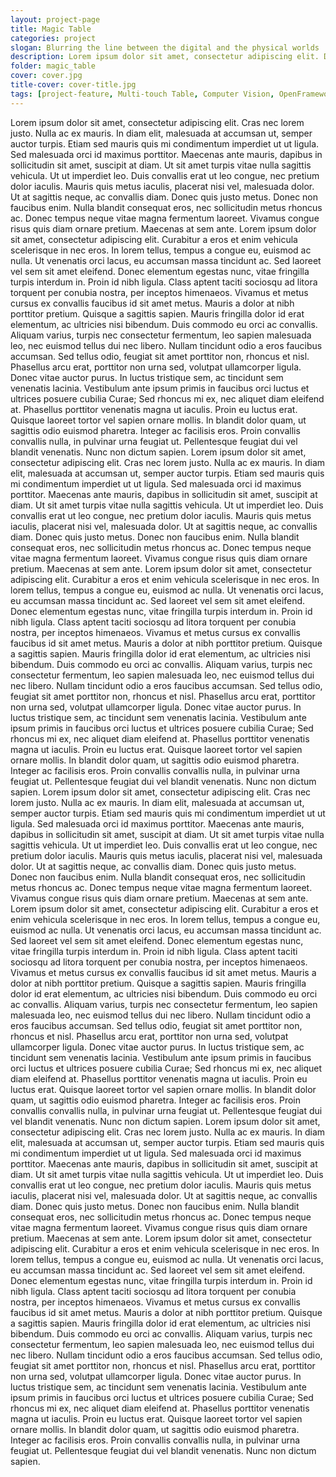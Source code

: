 ```yaml
---
layout: project-page
title: Magic Table
categories: project
slogan: Blurring the line between the digital and the physical worlds
description: Lorem ipsum dolor sit amet, consectetur adipiscing elit. Duis consequat, felis vel rutrum finibus, tortor turpis scelerisque eros, et mattis lacus diam at enim.
folder: magic_table
cover: cover.jpg
title-cover: cover-title.jpg
tags: [project-feature, Multi-touch Table, Computer Vision, OpenFrameworks, Projection Mapping]
---
```

Lorem ipsum dolor sit amet, consectetur adipiscing elit. Cras nec lorem justo. Nulla ac ex mauris. In diam elit, malesuada
    at accumsan ut, semper auctor turpis. Etiam sed mauris quis mi condimentum imperdiet ut ut ligula. Sed malesuada orci
    id maximus porttitor. Maecenas ante mauris, dapibus in sollicitudin sit amet, suscipit at diam. Ut sit amet turpis vitae
    nulla sagittis vehicula. Ut ut imperdiet leo. Duis convallis erat ut leo congue, nec pretium dolor iaculis. Mauris quis
    metus iaculis, placerat nisi vel, malesuada dolor. Ut at sagittis neque, ac convallis diam. Donec quis justo metus. Donec
    non faucibus enim. Nulla blandit consequat eros, nec sollicitudin metus rhoncus ac. Donec tempus neque vitae magna fermentum
    laoreet. Vivamus congue risus quis diam ornare pretium. Maecenas at sem ante. Lorem ipsum dolor sit amet, consectetur
    adipiscing elit. Curabitur a eros et enim vehicula scelerisque in nec eros. In lorem tellus, tempus a congue eu, euismod
    ac nulla. Ut venenatis orci lacus, eu accumsan massa tincidunt ac. Sed laoreet vel sem sit amet eleifend. Donec elementum
    egestas nunc, vitae fringilla turpis interdum in. Proin id nibh ligula. Class aptent taciti sociosqu ad litora torquent
    per conubia nostra, per inceptos himenaeos. Vivamus et metus cursus ex convallis faucibus id sit amet metus. Mauris a
    dolor at nibh porttitor pretium. Quisque a sagittis sapien. Mauris fringilla dolor id erat elementum, ac ultricies nisi
    bibendum. Duis commodo eu orci ac convallis. Aliquam varius, turpis nec consectetur fermentum, leo sapien malesuada leo,
    nec euismod tellus dui nec libero. Nullam tincidunt odio a eros faucibus accumsan. Sed tellus odio, feugiat sit amet
    porttitor non, rhoncus et nisl. Phasellus arcu erat, porttitor non urna sed, volutpat ullamcorper ligula. Donec vitae
    auctor purus. In luctus tristique sem, ac tincidunt sem venenatis lacinia. Vestibulum ante ipsum primis in faucibus orci
    luctus et ultrices posuere cubilia Curae; Sed rhoncus mi ex, nec aliquet diam eleifend at. Phasellus porttitor venenatis
    magna ut iaculis. Proin eu luctus erat. Quisque laoreet tortor vel sapien ornare mollis. In blandit dolor quam, ut sagittis
    odio euismod pharetra. Integer ac facilisis eros. Proin convallis convallis nulla, in pulvinar urna feugiat ut. Pellentesque
    feugiat dui vel blandit venenatis. Nunc non dictum sapien. Lorem ipsum dolor sit amet, consectetur adipiscing elit. Cras
    nec lorem justo. Nulla ac ex mauris. In diam elit, malesuada at accumsan ut, semper auctor turpis. Etiam sed mauris quis
    mi condimentum imperdiet ut ut ligula. Sed malesuada orci id maximus porttitor. Maecenas ante mauris, dapibus in sollicitudin
    sit amet, suscipit at diam. Ut sit amet turpis vitae nulla sagittis vehicula. Ut ut imperdiet leo. Duis convallis erat
    ut leo congue, nec pretium dolor iaculis. Mauris quis metus iaculis, placerat nisi vel, malesuada dolor. Ut at sagittis
    neque, ac convallis diam. Donec quis justo metus. Donec non faucibus enim. Nulla blandit consequat eros, nec sollicitudin
    metus rhoncus ac. Donec tempus neque vitae magna fermentum laoreet. Vivamus congue risus quis diam ornare pretium. Maecenas
    at sem ante. Lorem ipsum dolor sit amet, consectetur adipiscing elit. Curabitur a eros et enim vehicula scelerisque in
    nec eros. In lorem tellus, tempus a congue eu, euismod ac nulla. Ut venenatis orci lacus, eu accumsan massa tincidunt
    ac. Sed laoreet vel sem sit amet eleifend. Donec elementum egestas nunc, vitae fringilla turpis interdum in. Proin id
    nibh ligula. Class aptent taciti sociosqu ad litora torquent per conubia nostra, per inceptos himenaeos. Vivamus et metus
    cursus ex convallis faucibus id sit amet metus. Mauris a dolor at nibh porttitor pretium. Quisque a sagittis sapien.
    Mauris fringilla dolor id erat elementum, ac ultricies nisi bibendum. Duis commodo eu orci ac convallis. Aliquam varius,
    turpis nec consectetur fermentum, leo sapien malesuada leo, nec euismod tellus dui nec libero. Nullam tincidunt odio
    a eros faucibus accumsan. Sed tellus odio, feugiat sit amet porttitor non, rhoncus et nisl. Phasellus arcu erat, porttitor
    non urna sed, volutpat ullamcorper ligula. Donec vitae auctor purus. In luctus tristique sem, ac tincidunt sem venenatis
    lacinia. Vestibulum ante ipsum primis in faucibus orci luctus et ultrices posuere cubilia Curae; Sed rhoncus mi ex, nec
    aliquet diam eleifend at. Phasellus porttitor venenatis magna ut iaculis. Proin eu luctus erat. Quisque laoreet tortor
    vel sapien ornare mollis. In blandit dolor quam, ut sagittis odio euismod pharetra. Integer ac facilisis eros. Proin
    convallis convallis nulla, in pulvinar urna feugiat ut. Pellentesque feugiat dui vel blandit venenatis. Nunc non dictum
    sapien. Lorem ipsum dolor sit amet, consectetur adipiscing elit. Cras nec lorem justo. Nulla ac ex mauris. In diam elit,
    malesuada at accumsan ut, semper auctor turpis. Etiam sed mauris quis mi condimentum imperdiet ut ut ligula. Sed malesuada
    orci id maximus porttitor. Maecenas ante mauris, dapibus in sollicitudin sit amet, suscipit at diam. Ut sit amet turpis
    vitae nulla sagittis vehicula. Ut ut imperdiet leo. Duis convallis erat ut leo congue, nec pretium dolor iaculis. Mauris
    quis metus iaculis, placerat nisi vel, malesuada dolor. Ut at sagittis neque, ac convallis diam. Donec quis justo metus.
    Donec non faucibus enim. Nulla blandit consequat eros, nec sollicitudin metus rhoncus ac. Donec tempus neque vitae magna
    fermentum laoreet. Vivamus congue risus quis diam ornare pretium. Maecenas at sem ante. Lorem ipsum dolor sit amet, consectetur
    adipiscing elit. Curabitur a eros et enim vehicula scelerisque in nec eros. In lorem tellus, tempus a congue eu, euismod
    ac nulla. Ut venenatis orci lacus, eu accumsan massa tincidunt ac. Sed laoreet vel sem sit amet eleifend. Donec elementum
    egestas nunc, vitae fringilla turpis interdum in. Proin id nibh ligula. Class aptent taciti sociosqu ad litora torquent
    per conubia nostra, per inceptos himenaeos. Vivamus et metus cursus ex convallis faucibus id sit amet metus. Mauris a
    dolor at nibh porttitor pretium. Quisque a sagittis sapien. Mauris fringilla dolor id erat elementum, ac ultricies nisi
    bibendum. Duis commodo eu orci ac convallis. Aliquam varius, turpis nec consectetur fermentum, leo sapien malesuada leo,
    nec euismod tellus dui nec libero. Nullam tincidunt odio a eros faucibus accumsan. Sed tellus odio, feugiat sit amet
    porttitor non, rhoncus et nisl. Phasellus arcu erat, porttitor non urna sed, volutpat ullamcorper ligula. Donec vitae
    auctor purus. In luctus tristique sem, ac tincidunt sem venenatis lacinia. Vestibulum ante ipsum primis in faucibus orci
    luctus et ultrices posuere cubilia Curae; Sed rhoncus mi ex, nec aliquet diam eleifend at. Phasellus porttitor venenatis
    magna ut iaculis. Proin eu luctus erat. Quisque laoreet tortor vel sapien ornare mollis. In blandit dolor quam, ut sagittis
    odio euismod pharetra. Integer ac facilisis eros. Proin convallis convallis nulla, in pulvinar urna feugiat ut. Pellentesque
    feugiat dui vel blandit venenatis. Nunc non dictum sapien. Lorem ipsum dolor sit amet, consectetur adipiscing elit. Cras
    nec lorem justo. Nulla ac ex mauris. In diam elit, malesuada at accumsan ut, semper auctor turpis. Etiam sed mauris quis
    mi condimentum imperdiet ut ut ligula. Sed malesuada orci id maximus porttitor. Maecenas ante mauris, dapibus in sollicitudin
    sit amet, suscipit at diam. Ut sit amet turpis vitae nulla sagittis vehicula. Ut ut imperdiet leo. Duis convallis erat
    ut leo congue, nec pretium dolor iaculis. Mauris quis metus iaculis, placerat nisi vel, malesuada dolor. Ut at sagittis
    neque, ac convallis diam. Donec quis justo metus. Donec non faucibus enim. Nulla blandit consequat eros, nec sollicitudin
    metus rhoncus ac. Donec tempus neque vitae magna fermentum laoreet. Vivamus congue risus quis diam ornare pretium. Maecenas
    at sem ante. Lorem ipsum dolor sit amet, consectetur adipiscing elit. Curabitur a eros et enim vehicula scelerisque in
    nec eros. In lorem tellus, tempus a congue eu, euismod ac nulla. Ut venenatis orci lacus, eu accumsan massa tincidunt
    ac. Sed laoreet vel sem sit amet eleifend. Donec elementum egestas nunc, vitae fringilla turpis interdum in. Proin id
    nibh ligula. Class aptent taciti sociosqu ad litora torquent per conubia nostra, per inceptos himenaeos. Vivamus et metus
    cursus ex convallis faucibus id sit amet metus. Mauris a dolor at nibh porttitor pretium. Quisque a sagittis sapien.
    Mauris fringilla dolor id erat elementum, ac ultricies nisi bibendum. Duis commodo eu orci ac convallis. Aliquam varius,
    turpis nec consectetur fermentum, leo sapien malesuada leo, nec euismod tellus dui nec libero. Nullam tincidunt odio
    a eros faucibus accumsan. Sed tellus odio, feugiat sit amet porttitor non, rhoncus et nisl. Phasellus arcu erat, porttitor
    non urna sed, volutpat ullamcorper ligula. Donec vitae auctor purus. In luctus tristique sem, ac tincidunt sem venenatis
    lacinia. Vestibulum ante ipsum primis in faucibus orci luctus et ultrices posuere cubilia Curae; Sed rhoncus mi ex, nec
    aliquet diam eleifend at. Phasellus porttitor venenatis magna ut iaculis. Proin eu luctus erat. Quisque laoreet tortor
    vel sapien ornare mollis. In blandit dolor quam, ut sagittis odio euismod pharetra. Integer ac facilisis eros. Proin
    convallis convallis nulla, in pulvinar urna feugiat ut. Pellentesque feugiat dui vel blandit venenatis. Nunc non dictum
    sapien.